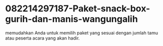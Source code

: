 # 082214297187-Paket-snack-box-gurih-dan-manis-wangungalih
memudahkan Anda untuk memilih paket yang sesuai dengan jumlah tamu atau peserta acara yang akan hadir.
